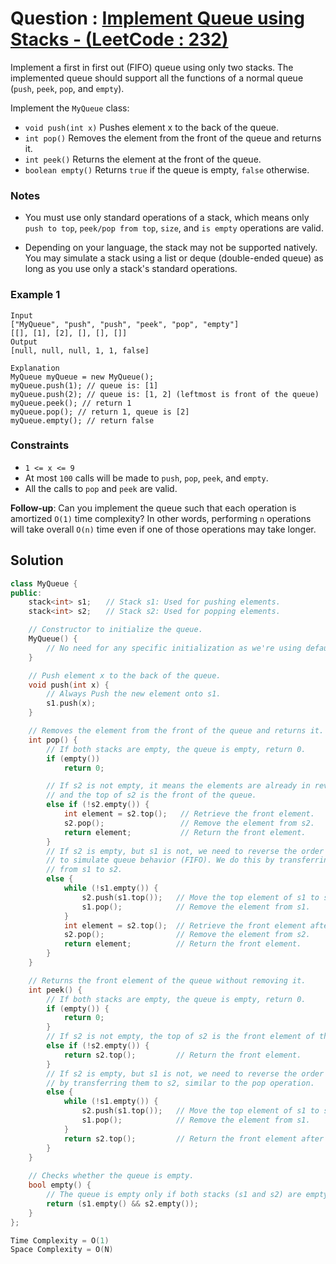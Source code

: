 # Question : [Implement Queue using Stacks - (LeetCode : 232)](https://leetcode.com/problems/implement-queue-using-stacks/description/)

Implement a first in first out (FIFO) queue using only two stacks. The implemented queue should support all the functions of a normal queue (`push`, `peek`, `pop`, and `empty`).

Implement the `MyQueue` class:
- `void push(int x)` Pushes element x to the back of the queue.
- `int pop()` Removes the element from the front of the queue and returns it.
- `int peek()` Returns the element at the front of the queue.
- `boolean empty()` Returns `true` if the queue is empty, `false` otherwise.

### Notes
- You must use only standard operations of a stack, which means only `push to top`, `peek/pop from top`, `size`, and `is empty` operations are valid.

- Depending on your language, the stack may not be supported natively. You may simulate a stack using a list or deque (double-ended queue) as long as you use only a stack's standard operations.

### Example 1

```
Input
["MyQueue", "push", "push", "peek", "pop", "empty"]
[[], [1], [2], [], [], []]
Output
[null, null, null, 1, 1, false]

Explanation
MyQueue myQueue = new MyQueue();
myQueue.push(1); // queue is: [1]
myQueue.push(2); // queue is: [1, 2] (leftmost is front of the queue)
myQueue.peek(); // return 1
myQueue.pop(); // return 1, queue is [2]
myQueue.empty(); // return false
```

### Constraints

-   `1 <= x <= 9`
-   At most `100` calls will be made to `push`, `pop`, `peek`, and `empty`.
-   All the calls to `pop` and `peek` are valid.

**Follow-up**: Can you implement the queue such that each operation is amortized `O(1)` time complexity? In other words, performing `n` operations will take overall `O(n)` time even if one of those operations may take longer.

## Solution

```Cpp
class MyQueue {
public:
    stack<int> s1;　　// Stack s1: Used for pushing elements.
    stack<int> s2;　　// Stack s2: Used for popping elements.

    // Constructor to initialize the queue.
    MyQueue() {
        // No need for any specific initialization as we're using default stack implementations.
    }

    // Push element x to the back of the queue.
    void push(int x) {
        // Always Push the new element onto s1.
        s1.push(x);
    }

    // Removes the element from the front of the queue and returns it.
    int pop() {
        // If both stacks are empty, the queue is empty, return 0.
        if (empty())
            return 0;

        // If s2 is not empty, it means the elements are already in reverse order 
        // and the top of s2 is the front of the queue.
        else if (!s2.empty()) {
            int element = s2.top();   // Retrieve the front element.
            s2.pop();                 // Remove the element from s2.
            return element;           // Return the front element.
        }
        // If s2 is empty, but s1 is not, we need to reverse the order of elements in s1
        // to simulate queue behavior (FIFO). We do this by transferring all elements
        // from s1 to s2.
        else {
            while (!s1.empty()) {
                s2.push(s1.top());   // Move the top element of s1 to s2.
                s1.pop();            // Remove the element from s1.
            }
            int element = s2.top();  // Retrieve the front element after transfer.
            s2.pop();                // Remove the element from s2.
            return element;          // Return the front element.
        }
    }

    // Returns the front element of the queue without removing it.
    int peek() {
        // If both stacks are empty, the queue is empty, return 0.
        if (empty()) {
            return 0;
        }
        // If s2 is not empty, the top of s2 is the front element of the queue.
        else if (!s2.empty()) {
            return s2.top();         // Return the front element.
        }
        // If s2 is empty, but s1 is not, we need to reverse the order of elements in s1
        // by transferring them to s2, similar to the pop operation.
        else {
            while (!s1.empty()) {
                s2.push(s1.top());   // Move the top element of s1 to s2.
                s1.pop();            // Remove the element from s1.
            }
            return s2.top();         // Return the front element after transfer.
        }
    }
    
    // Checks whether the queue is empty.
    bool empty() {
        // The queue is empty only if both stacks (s1 and s2) are empty.
        return (s1.empty() && s2.empty());
    }
};

Time Complexity = O(1)
Space Complexity = O(N)
```